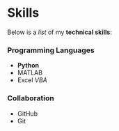 # Skills
Below is a _list_ of my **technical skills**:

### Programming Languages
- **Python**
- MATLAB
- Excel _VBA_

### Collaboration
- GitHub
- Git
